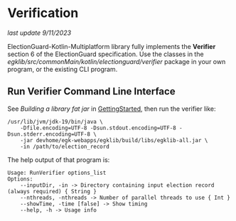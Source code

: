 # Verification

_last update 9/11/2023_

ElectionGuard-Kotlin-Multiplatform library fully implements the **Verifier** section 6 of the ElectionGuard specification.
Use the classes in the _egklib/src/commonMain/kotlin/electionguard/verifier_ package in your own program, 
or the existing CLI program.

## Run Verifier Command Line Interface

See _Building a library fat jar_ in [GettingStarted](GettingStarted.md), then run the verifier like:

```
/usr/lib/jvm/jdk-19/bin/java \
    -Dfile.encoding=UTF-8 -Dsun.stdout.encoding=UTF-8 -Dsun.stderr.encoding=UTF-8 \
    -jar devhome/egk-webapps/egklib/build/libs/egklib-all.jar \
    -in /path/to/election_record
```

The help output of that program is:

```` 
Usage: RunVerifier options_list
Options: 
    --inputDir, -in -> Directory containing input election record (always required) { String }
    --nthreads, -nthreads -> Number of parallel threads to use { Int }
    --showTime, -time [false] -> Show timing 
    --help, -h -> Usage info 
````
